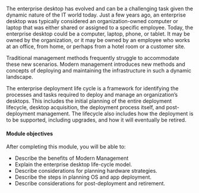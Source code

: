 The enterprise desktop has evolved and can be a challenging task given the dynamic nature of the IT world today. Just a few years ago, an enterprise desktop was typically considered an organization-owned computer or laptop that was either shared or assigned to a specific employee. Today, the enterprise desktop could be a computer, laptop, phone, or tablet. It may be owned by the organization, or it may be owned by an employee who works at an office, from home, or perhaps from a hotel room or a customer site.

Traditional management methods frequently struggle to accommodate these new scenarios. Modern management introduces new methods and concepts of deploying and maintaining the infrastructure in such a dynamic landscape.

The enterprise deployment life cycle is a framework for identifying the processes and tasks required to deploy and manage an organization’s desktops. This includes the initial planning of the entire deployment lifecycle, desktop acquisition, the deployment process itself, and post-deployment management. The lifecycle also includes how the deployment is to be supported, including upgrades, and how it will eventually be retired.

#### Module objectives

After completing this module, you will be able to:

 -  Describe the benefits of Modern Management
 -  Explain the enterprise desktop life-cycle model.
 -  Describe considerations for planning hardware strategies.
 -  Describe the steps in planning OS and app deployment.
 -  Describe considerations for post-deployment and retirement.
